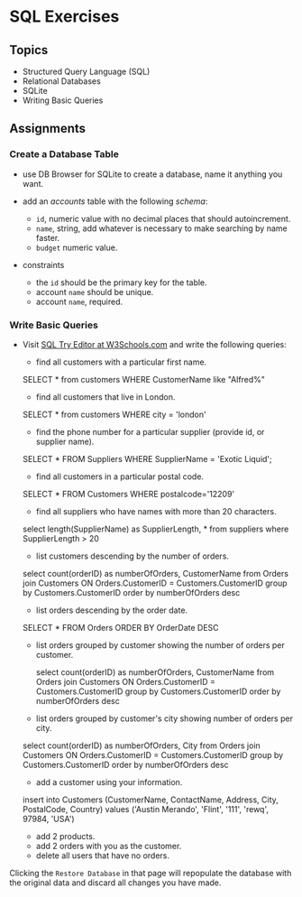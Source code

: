 # SQL Exercises

## Topics

- Structured Query Language (SQL)
- Relational Databases
- SQLite
- Writing Basic Queries

## Assignments

### Create a Database Table

- use DB Browser for SQLite to create a database, name it anything you want.
- add an _accounts_ table with the following _schema_:

  - `id`, numeric value with no decimal places that should autoincrement.
  - `name`, string, add whatever is necessary to make searching by name faster.
  - `budget` numeric value.

- constraints
  - the `id` should be the primary key for the table.
  - account `name` should be unique.
  - account `name`, required.

### Write Basic Queries

- Visit [SQL Try Editor at W3Schools.com](https://www.w3schools.com/Sql/tryit.asp?filename=trysql_select_top) and write the following queries:
  - find all customers with a particular first name.
  
  SELECT * from customers
  WHERE CustomerName like "Alfred%"

  - find all customers that live in London.
  
  SELECT * from customers
  WHERE city = 'london'

  - find the phone number for a particular supplier (provide id, or supplier name).
  
  SELECT * FROM Suppliers
  WHERE SupplierName = 'Exotic Liquid';
  
  - find all customers in a particular postal code.
  
  SELECT * FROM Customers
  WHERE postalcode='12209'
  
  - find all suppliers who have names with more than 20 characters.
  
   select length(SupplierName) as SupplierLength, * from suppliers
   where SupplierLength > 20
  
  - list customers descending by the number of orders.
  
   select count(orderID) as numberOfOrders, CustomerName 
	from Orders
	join Customers ON Orders.CustomerID = Customers.CustomerID
  group by Customers.CustomerID
  order by numberOfOrders desc
  
  - list orders descending by the order date.
  
  SELECT * FROM Orders
  ORDER BY OrderDate DESC
  
  - list orders grouped by customer showing the number of orders per customer.
  
    select count(orderID) as numberOfOrders, CustomerName 
	from Orders
	join Customers ON Orders.CustomerID = Customers.CustomerID
  group by Customers.CustomerID
  order by numberOfOrders desc
  
  - list orders grouped by customer's city showing number of orders per city.
  
  select count(orderID) as numberOfOrders, City
	from Orders
	join Customers ON Orders.CustomerID = Customers.CustomerID
  group by Customers.CustomerID
  order by numberOfOrders desc
  
  - add a customer using your information.
  
   insert into Customers (CustomerName, ContactName, Address, City, PostalCode, Country)
   values ('Austin Merando', 'Flint', '111', 'rewq', 97984, 'USA')
  
  - add 2 products.
  - add 2 orders with you as the customer.
  - delete all users that have no orders.

Clicking the `Restore Database` in that page will repopulate the database with the original data and discard all changes you have made.
